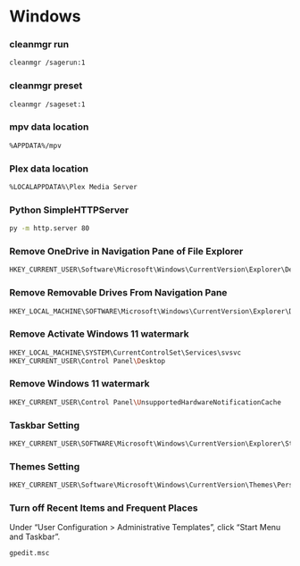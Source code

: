 # Windows

### cleanmgr run
```bash
cleanmgr /sagerun:1
```

### cleanmgr preset
```bash
cleanmgr /sageset:1
```

### mpv data location
```bash
%APPDATA%/mpv
```

### Plex data location
```bash
%LOCALAPPDATA%\Plex Media Server
```

### Python SimpleHTTPServer
```bash
py -m http.server 80
```

### Remove OneDrive in Navigation Pane of File Explorer
```bash
HKEY_CURRENT_USER\Software\Microsoft\Windows\CurrentVersion\Explorer\Desktop\NameSpace
```

### Remove Removable Drives From Navigation Pane
```bash
HKEY_LOCAL_MACHINE\SOFTWARE\Microsoft\Windows\CurrentVersion\Explorer\Desktop\NameSpace\DelegateFolders
```

### Remove Activate Windows 11 watermark
```bash
HKEY_LOCAL_MACHINE\SYSTEM\CurrentControlSet\Services\svsvc
HKEY_CURRENT_USER\Control Panel\Desktop
```

### Remove Windows 11 watermark
```bash
HKEY_CURRENT_USER\Control Panel\UnsupportedHardwareNotificationCache
```

### Taskbar Setting
```bash
HKEY_CURRENT_USER\SOFTWARE\Microsoft\Windows\CurrentVersion\Explorer\StuckRects3
```

### Themes Setting
```bash
HKEY_CURRENT_USER\Software\Microsoft\Windows\CurrentVersion\Themes\Personalize
```

### Turn off Recent Items and Frequent Places
Under “User Configuration > Administrative Templates”, click “Start Menu and Taskbar”.
```bash
gpedit.msc
```
